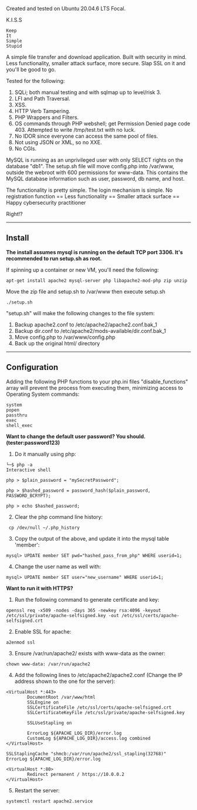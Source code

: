Created and tested on Ubuntu 20.04.6 LTS Focal.

K.I.S.S
```
Keep
It
Simple
Stupid
```

A simple file transfer and download application. Built with security in mind. Less functionality, smaller attack surface, more secure. Slap SSL on it and you'll be good to go.

Tested for the following:
1. SQLi; both manual testing and with sqlmap up to level/risk 3.
2. LFI and Path Traversal.
3. XSS.
4. HTTP Verb Tampering.
5. PHP Wrappers and Filters.
6. OS commands through PHP webshell; get Permission Denied page code 403. Attempted to write /tmp/test.txt with no luck.
7. No IDOR since everyone can access the same pool of files.
8. Not using JSON or XML, so no XXE.
9. No CGIs.

MySQL is running as an unprivileged user with only SELECT rights on the database "db1". The setup.sh file will move config.php into /var/www, outside the webroot with 600 permissions for www-data. This contains the MySQL database information such as user, password, db name, and host. 

The functionality is pretty simple. The login mechanism is simple. No registration function == Less functionality == Smaller attack surface == Happy cybersecurity practitioner

Right!?

------
Install
----------

**The install assumes mysql is running on the default TCP port 3306. It's recommended to run setup.sh as root.**

If spinning up a container or new VM, you'll need the following:
```
apt-get install apache2 mysql-server php libapache2-mod-php zip unzip
```

Move the zip file and setup.sh to /var/www then execute setup.sh
```
./setup.sh
```

"setup.sh" will make the following changes to the file system:
1. Backup apache2.conf to /etc/apache2/apache2.conf.bak_1
2. Backup dir.conf to /etc/apache2/mods-available/dir.conf.bak_1
3. Move config.php to /var/www/config.php
4. Back up the original html/ directory

---------------
Configuration
-----------------------

Adding the following PHP functions to your php.ini files "disable_functions" array will prevent the process from executing them, minimizing access to Operating System commands:
```
system
popen
passthru
exec
shell_exec
```

**Want to change the default user password? You should. (tester:password123)**

1. Do it manually using php:
```
└─$ php -a
Interactive shell

php > $plain_password = "mySecretPassword";

php > $hashed_password = password_hash($plain_password, PASSWORD_BCRYPT);

php > echo $hashed_password;
```

2. Clear the php command line history:
```
 cp /dev/null ~/.php_history
```

3. Copy the output of the above, and update it into the mysql table 'member':
```
mysql> UPDATE member SET pwd="hashed_pass_from_php" WHERE userid=1;
```

4. Change the user name as well with:
```
mysql> UPDATE member SET user="new_username" WHERE userid=1;
```

**Want to run it with HTTPS?**

1. Run the following command to generate certificate and key:
```
openssl req -x509 -nodes -days 365 -newkey rsa:4096 -keyout /etc/ssl/private/apache-selfsigned.key -out /etc/ssl/certs/apache-selfsigned.crt
```

2. Enable SSL for apache:
```
a2enmod ssl
```

3. Ensure /var/run/apache2/ exists with www-data as the owner:
```
chown www-data: /var/run/apache2
```

4. Add the following lines to /etc/apache2/apache2.conf (Change the IP address shown to the one for the server):
```
<VirtualHost *:443>
        DocumentRoot /var/www/html
        SSLEngine on
        SSLCertificateFile /etc/ssl/certs/apache-selfsigned.crt
        SSLCertificateKeyFile /etc/ssl/private/apache-selfsigned.key

        SSLUseStapling on

        ErrorLog ${APACHE_LOG_DIR}/error.log
        CustomLog ${APACHE_LOG_DIR}/access.log combined
</VirtualHost>

SSLStaplingCache "shmcb:/var/run/apache2/ssl_stapling(32768)"
ErrorLog ${APACHE_LOG_DIR}/error.log

<VirtualHost *:80>
        Redirect permanent / https://10.0.0.2
</VirtualHost>
```

5. Restart the server:
```
systemctl restart apache2.service
```
